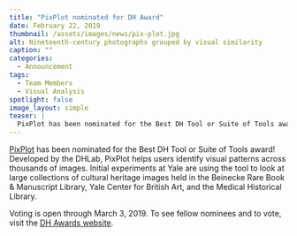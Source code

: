 ```yaml
---
title: "PixPlot nominated for DH Award"
date: February 22, 2019
thumbnail: /assets/images/news/pix-plot.jpg
alt: Nineteenth-century photographs grouped by visual similarity
caption: ""
categories:
  - Announcement
tags:
  - Team Members
  - Visual Analysis
spotlight: false
image_layout: simple
teaser: |
  PixPlot has been nominated for the Best DH Tool or Suite of Tools award! Developed by the DHLab, PixPlot helps users identify visual patterns across thousands of images. Voting is open through March 3.
---
```

<a href='http://dhlab.yale.edu/projects/pixplot/' target='_blank'>PixPlot</a> has been nominated for the Best DH Tool or Suite of Tools award! Developed by the DHLab, PixPlot helps users identify visual patterns across thousands of images. Initial experiments at Yale are using the tool to look at large collections of cultural heritage images held in the Beinecke Rare Book & Manuscript Library, Yale Center for British Art, and the Medical Historical Library.

Voting is open through March 3, 2019. To see fellow nominees and to vote, visit the <a href='http://dhawards.org/dhawards2018/voting/' target='_blank'>DH Awards website</a>.
